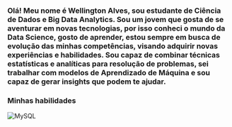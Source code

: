 ### Olá! Meu nome é Wellington Alves, sou estudante de Ciência de Dados e Big Data Analytics. Sou um jovem que gosta de se aventurar em novas tecnologias, por isso conheci o mundo da Data Science, gosto de aprender, estou sempre em busca de evolução das minhas competências, visando adquirir novas experiências e habilidades. Sou capaz de combinar técnicas estatísticas e analíticas para resolução de problemas, sei trabalhar com modelos de Aprendizado de Máquina e sou capaz de gerar insights que podem te ajudar.
                 
### Minhas habilidades


![MySQL](https://camo.githubusercontent.com/a6bccd7f89f95b714db78434e97658fdabc284888271146c777ed2b5be3d405b/68747470733a2f2f63646e2e737667706f726e2e636f6d2f6c6f676f732f6d7973716c2e737667)












